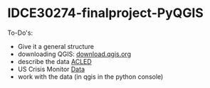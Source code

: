 # IDCE30274-finalproject-PyQGIS

To-Do's:
* Give it a general structure
* downloading QGIS: [download.qgis.org](download.qgis.org)
* describe the data [ACLED](acleddata.com)
* US Crisis Monitor [Data](https://acleddata.com/special-projects/us-crisis-monitor/)
* work with the data (in qgis in the python console)
